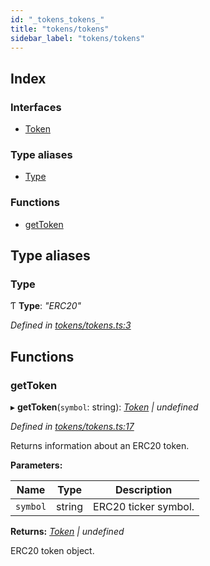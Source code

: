 ```yaml
---
id: "_tokens_tokens_"
title: "tokens/tokens"
sidebar_label: "tokens/tokens"
---
```


## Index

### Interfaces

* [Token](../interfaces/_tokens_tokens_.token.md)

### Type aliases

* [Type](_tokens_tokens_.md#type)

### Functions

* [getToken](_tokens_tokens_.md#gettoken)

## Type aliases

###  Type

Ƭ **Type**: *"ERC20"*

*Defined in [tokens/tokens.ts:3](https://github.com/comit-network/comit-js-sdk/blob/d75521e/src/tokens/tokens.ts#L3)*

## Functions

###  getToken

▸ **getToken**(`symbol`: string): *[Token](../interfaces/_tokens_tokens_.token.md) | undefined*

*Defined in [tokens/tokens.ts:17](https://github.com/comit-network/comit-js-sdk/blob/d75521e/src/tokens/tokens.ts#L17)*

Returns information about an ERC20 token.

**Parameters:**

Name | Type | Description |
------ | ------ | ------ |
`symbol` | string | ERC20 ticker symbol.  |

**Returns:** *[Token](../interfaces/_tokens_tokens_.token.md) | undefined*

ERC20 token object.
